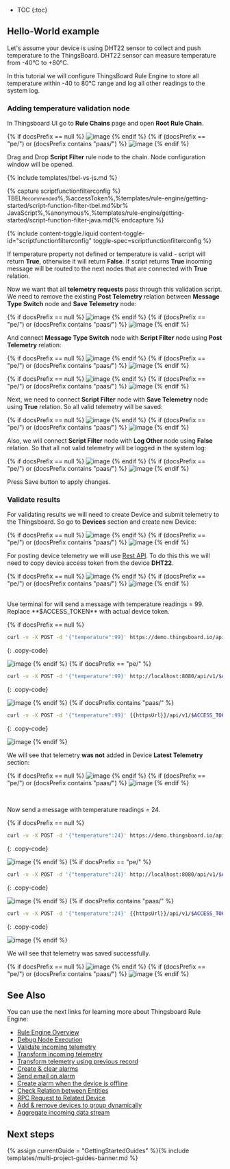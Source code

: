 * TOC
{:toc}

## Hello-World example

Let&#39;s assume your device is using DHT22 sensor to collect and push temperature to the ThingsBoard.
DHT22 sensor can measure temperature from -40°C to +80°C.

In this tutorial we will configure ThingsBoard Rule Engine to store all temperature within -40 to 80°C range and log all other readings to the system log.

### Adding temperature validation node

In Thingsboard UI go to **Rule Chains** page and open **Root Rule Chain**.

{% if docsPrefix == null %}
![image](https://img.thingsboard.io/user-guide/rule-engine-2-0/tutorials/getting-started/initial-root-chain-ce.png)
{% endif %}
{% if (docsPrefix == "pe/") or (docsPrefix contains "paas/") %}
![image](https://img.thingsboard.io/user-guide/rule-engine-2-0/tutorials/getting-started/initial-root-chain-pe.png)
{% endif %}

Drag and Drop **Script Filter** rule node to the chain. Node configuration window will be opened. 

{% include templates/tbel-vs-js.md %}

{% capture scriptfunctionfilterconfig %}
TBEL<small>Recommended</small>%,%accessToken%,%templates/rule-engine/getting-started/script-function-filter-tbel.md%br%
JavaScript<small></small>%,%anonymous%,%templates/rule-engine/getting-started/script-function-filter-java.md{% endcapture %}

{% include content-toggle.liquid content-toggle-id="scriptfunctionfilterconfig" toggle-spec=scriptfunctionfilterconfig %}

If temperature property not defined or temperature is valid - script will return **True**, otherwise it will return **False**.
If script returns **True** incoming message will be routed to the next nodes that are connected with **True** relation.
 
Now we want that all **telemetry requests** pass through this validation script. We need to remove the existing **Post Telemetry** 
relation between **Message Type Switch** node and **Save Telemetry** node:

{% if docsPrefix == null %}
![image](https://img.thingsboard.io/user-guide/rule-engine-2-0/tutorials/getting-started/remove-relation-ce.png)
{% endif %}
{% if (docsPrefix == "pe/") or (docsPrefix contains "paas/") %}
![image](https://img.thingsboard.io/user-guide/rule-engine-2-0/tutorials/getting-started/remove-relation-pe.png)
{% endif %}

And connect **Message Type Switch** node with **Script Filter** node using **Post Telemetry** relation:

{% if docsPrefix == null %}
![image](https://img.thingsboard.io/user-guide/rule-engine-2-0/tutorials/getting-started/realtion-window-ce.png)
{% endif %}
{% if (docsPrefix == "pe/") or (docsPrefix contains "paas/") %}
![image](https://img.thingsboard.io/user-guide/rule-engine-2-0/tutorials/getting-started/realtion-window-pe.png)
{% endif %}

{% if docsPrefix == null %}
![image](https://img.thingsboard.io/user-guide/rule-engine-2-0/tutorials/getting-started/connect-script-ce.png)
{% endif %}
{% if (docsPrefix == "pe/") or (docsPrefix contains "paas/") %}
![image](https://img.thingsboard.io/user-guide/rule-engine-2-0/tutorials/getting-started/connect-script-pe.png)
{% endif %}


Next, we need to connect **Script Filter** node with **Save Telemetry** node using **True** relation. So all valid telemetry will be saved:

{% if docsPrefix == null %}
![image](https://img.thingsboard.io/user-guide/rule-engine-2-0/tutorials/getting-started/script-to-save-ce.png)
{% endif %}
{% if (docsPrefix == "pe/") or (docsPrefix contains "paas/") %}
![image](https://img.thingsboard.io/user-guide/rule-engine-2-0/tutorials/getting-started/script-to-save-pe.png)
{% endif %}

Also, we will connect **Script Filter** node with **Log Other** node using **False** relation. So that all not valid telemetry will be logged in the system log:

{% if docsPrefix == null %}
![image](https://img.thingsboard.io/user-guide/rule-engine-2-0/tutorials/getting-started/false-log-ce.png)
{% endif %}
{% if (docsPrefix == "pe/") or (docsPrefix contains "paas/") %}
![image](https://img.thingsboard.io/user-guide/rule-engine-2-0/tutorials/getting-started/false-log-pe.png)
{% endif %}

Press Save button to apply changes.

### Validate results
For validating results we will need to create Device and submit telemetry to the Thingsboard. So go to **Devices** section and create new Device:

{% if docsPrefix == null %}
![image](https://img.thingsboard.io/user-guide/rule-engine-2-0/tutorials/getting-started/create-device-ce.png)
{% endif %}
{% if (docsPrefix == "pe/") or (docsPrefix contains "paas/") %}
![image](https://img.thingsboard.io/user-guide/rule-engine-2-0/tutorials/getting-started/create-device-pe.png)
{% endif %}

For posting device telemetry we will use [Rest API](/docs/{{docsPrefix}}reference/http-api/#telemetry-upload-api). To do this this we will need to
copy device access token from the device **DHT22**. 

{% if docsPrefix == null %}
![image](https://img.thingsboard.io/user-guide/rule-engine-2-0/tutorials/getting-started/copy-access-token-ce.png)
{% endif %}
{% if (docsPrefix == "pe/") or (docsPrefix contains "paas/") %}
![image](https://img.thingsboard.io/user-guide/rule-engine-2-0/tutorials/getting-started/copy-access-token-pe.png)
{% endif %}

<br>
Use terminal for will send a message with temperature readings  = 99. Replace **$ACCESS_TOKEN** with actual device token.

{% if docsPrefix == null %}
```bash
curl -v -X POST -d '{"temperature":99}' https://demo.thingsboard.io/api/v1/$ACCESS_TOKEN/telemetry --header "Content-Type:application/json"
```
{: .copy-code}

![image](https://img.thingsboard.io/user-guide/rule-engine-2-0/tutorials/getting-started/terminal-demo-2.png)
{% endif %}
{% if docsPrefix == "pe/" %}
```bash
curl -v -X POST -d '{"temperature":99}' http://localhost:8080/api/v1/$ACCESS_TOKEN/telemetry --header "Content-Type:application/json"
```
{: .copy-code}

![image](https://img.thingsboard.io/user-guide/rule-engine-2-0/tutorials/getting-started/terminal-localhost-2.png)
{% endif %}
{% if docsPrefix contains "paas/" %}
```bash
curl -v -X POST -d '{"temperature":99}' {{httpsUrl}}/api/v1/$ACCESS_TOKEN/telemetry --header "Content-Type:application/json"
```
{: .copy-code}

![image](https://img.thingsboard.io/user-guide/rule-engine-2-0/tutorials/getting-started/terminal-cloud-2.png)
{% endif %}

We will see that telemetry **was not** added in Device **Latest Telemetry** section:

{% if docsPrefix == null %}
![image](https://img.thingsboard.io/user-guide/rule-engine-2-0/tutorials/getting-started/empty-telemetry-ce.png)
{% endif %}
{% if (docsPrefix == "pe/") or (docsPrefix contains "paas/") %}
![image](https://img.thingsboard.io/user-guide/rule-engine-2-0/tutorials/getting-started/empty-telemetry-pe.png)
{% endif %}

<br>

Now send a message with temperature readings = 24.

{% if docsPrefix == null %}
```bash
curl -v -X POST -d '{"temperature":24}' https://demo.thingsboard.io/api/v1/$ACCESS_TOKEN/telemetry --header "Content-Type:application/json"
```
{: .copy-code}

![image](https://img.thingsboard.io/user-guide/rule-engine-2-0/tutorials/getting-started/terminal-demo-1.png)
{% endif %}
{% if docsPrefix == "pe/" %}
```bash
curl -v -X POST -d '{"temperature":24}' http://localhost:8080/api/v1/$ACCESS_TOKEN/telemetry --header "Content-Type:application/json"
```
{: .copy-code}

![image](https://img.thingsboard.io/user-guide/rule-engine-2-0/tutorials/getting-started/terminal-localhost-1.png)
{% endif %}
{% if docsPrefix contains "paas/" %}
```bash
curl -v -X POST -d '{"temperature":24}' {{httpsUrl}}/api/v1/$ACCESS_TOKEN/telemetry --header "Content-Type:application/json"
```
{: .copy-code}

![image](https://img.thingsboard.io/user-guide/rule-engine-2-0/tutorials/getting-started/terminal-cloud-1.png)
{% endif %}

We will see that telemetry was saved successfully.

{% if docsPrefix == null %}
![image](https://img.thingsboard.io/user-guide/rule-engine-2-0/tutorials/getting-started/saved-ok-ce.png)
{% endif %}
{% if (docsPrefix == "pe/") or (docsPrefix contains "paas/") %}
![image](https://img.thingsboard.io/user-guide/rule-engine-2-0/tutorials/getting-started/saved-ok-pe.png)
{% endif %}

## See Also

You can use the next links for learning more about Thingsboard Rule Engine:

- [Rule Engine Overview](/docs/{{docsPrefix}}user-guide/rule-engine-2-0/overview/)
- [Debug Node Execution](/docs/{{docsPrefix}}user-guide/rule-engine-2-0/overview/#debugging)
- [Validate incoming telemetry](/docs/user-guide/rule-engine-2-0/tutorials/validate-incoming-telemetry/)
- [Transform incoming telemetry](/docs/user-guide/rule-engine-2-0/tutorials/transform-incoming-telemetry/)
- [Transform telemetry using previous record](/docs/user-guide/rule-engine-2-0/tutorials/transform-telemetry-using-previous-record/)
- [Create & clear alarms](/docs/user-guide/rule-engine-2-0/tutorials/create-clear-alarms/)
- [Send email on alarm](/docs/user-guide/rule-engine-2-0/tutorials/send-email/)
- [Create alarm when the device is offline](/docs/user-guide/rule-engine-2-0/tutorials/create-inactivity-alarm/)
- [Check Relation between Entities](/docs/user-guide/rule-engine-2-0/tutorials/check-relation-tutorial/)
- [RPC Request to Related Device](/docs/user-guide/rule-engine-2-0/tutorials/rpc-request-tutorial/)
- [Add & remove devices to group dynamically](/docs/user-guide/rule-engine-2-0/tutorials/add-devices-to-group/)
- [Aggregate incoming data stream](/docs/user-guide/rule-engine-2-0/tutorials/aggregate-incoming-data-stream/)

## Next steps

{% assign currentGuide = "GettingStartedGuides" %}{% include templates/multi-project-guides-banner.md %}
